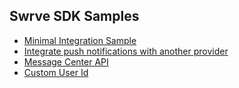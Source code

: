Swrve SDK Samples
-----------------
- [Minimal Integration Sample](MinimalIntegrationSample/)
- [Integrate push notifications with another provider](MultipleFCMProviders/)
- [Message Center API](MessageCenter/)
- [Custom User Id](CustomUserId/)

